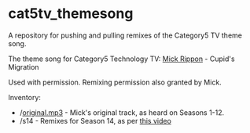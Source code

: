 # cat5tv_themesong
A repository for pushing and pulling remixes of the Category5 TV theme song.

The theme song for Category5 Technology TV: [Mick Rippon](https://mickrippon.com) - Cupid's Migration

Used with permission. Remixing permission also granted by Mick.

Inventory:
  - /[original.mp3](original.mp3) - Mick's original track, as heard on Seasons 1-12.
  - /s14 - Remixes for Season 14, as per [this video](https://www.youtube.com/watch?v=1gCL0HlbSVc)
